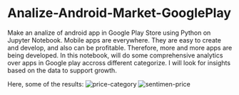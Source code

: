 # Analize-Android-Market-GooglePlay
Make an analize of android app in Google Play Store using Python on Jupyter Notebook. 
Mobile apps are everywhere. They are easy to create and develop, and also can be profitable. Therefore, more and more apps are being developed. In this notebook, will do some comprehensive analytics over apps in Google play accross different categorize. I will look for insights based on the data to support growth.

Here, some of the results:
![price-category](https://user-images.githubusercontent.com/52410764/172390607-176ad0d2-ee2f-4cc6-89e7-8a389d9f811b.png)
![sentimen-price](https://user-images.githubusercontent.com/52410764/172390629-a032746c-7ed3-4946-a419-867cd911e95e.png)
